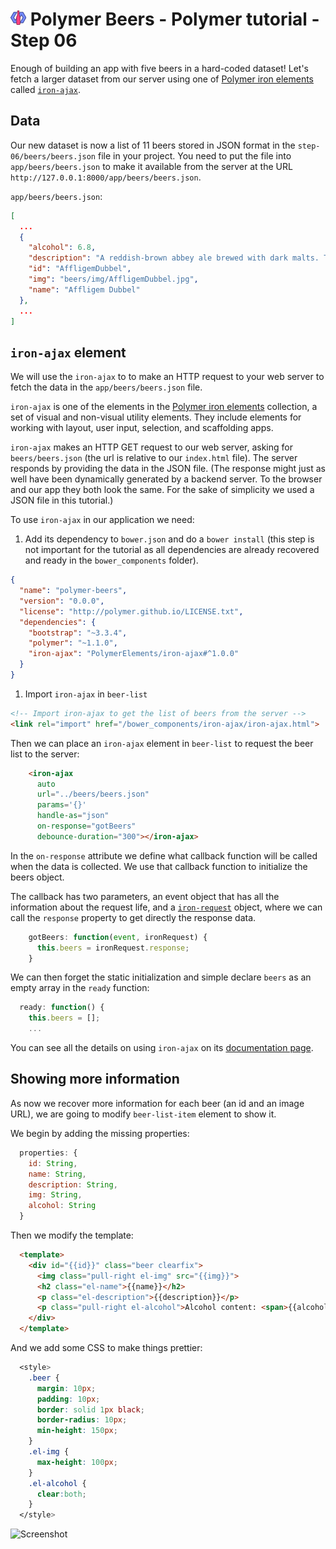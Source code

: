 # ![](/img/logo-25px.png) Polymer Beers - Polymer tutorial - Step 06

Enough of building an app with five beers in a hard-coded dataset! Let's fetch a larger dataset from our server using one of [Polymer iron elements](https://elements.polymer-project.org/browse?package=iron-elements) called [`iron-ajax`](https://elements.polymer-project.org/elements/iron-ajax).

## Data ##

Our new dataset is now a list of 11 beers stored in JSON format in the `step-06/beers/beers.json` file in your project. You need to put the file into `app/beers/beers.json` to make it available from the server at the URL `http://127.0.0.1:8000/app/beers/beers.json`.

`app/beers/beers.json`:

```json
[
  ...
  {
    "alcohol": 6.8,
    "description": "A reddish-brown abbey ale brewed with dark malts. The secondary fermentation gives a fruity aroma and a unique spicy character with a distinctive aftertaste. Secondary fermentation in the bottle.",
    "id": "AffligemDubbel",
    "img": "beers/img/AffligemDubbel.jpg",
    "name": "Affligem Dubbel"
  },
  ...
]
```

## `iron-ajax` element

We will use the `iron-ajax` to  to make an HTTP request to your web server to fetch the data in the `app/beers/beers.json` file.

`iron-ajax` is one of the elements in the [Polymer iron elements](https://elements.polymer-project.org/browse?package=iron-elements) collection, a set of visual and non-visual utility elements. They include elements for working with layout, user input, selection, and scaffolding apps.

`iron-ajax` makes an HTTP GET request to our web server, asking for `beers/beers.json` (the url is relative to our `index.html` file). The server responds by providing the data in the JSON file. (The response might just as well have been dynamically generated by a backend server. To the browser and our app they both look the same. For the sake of simplicity we used a JSON file in this tutorial.)

To use `iron-ajax` in our application we need:

1. Add its dependency to `bower.json` and do a `bower install` (this step is not important for the tutorial as all dependencies are already recovered and ready in the `bower_components` folder).

  ```JSON
  {
    "name": "polymer-beers",
    "version": "0.0.0",
    "license": "http://polymer.github.io/LICENSE.txt",
    "dependencies": {    
      "bootstrap": "~3.3.4",
      "polymer": "~1.1.0",
      "iron-ajax": "PolymerElements/iron-ajax#^1.0.0"
    }
  }
  ```

1. Import `iron-ajax` in `beer-list`

```html
<!-- Import iron-ajax to get the list of beers from the server -->
<link rel="import" href="/bower_components/iron-ajax/iron-ajax.html">
```

Then we can place an `iron-ajax` element in `beer-list` to request the beer list to the server:

```html
    <iron-ajax
      auto
      url="../beers/beers.json"
      params='{}'
      handle-as="json"
      on-response="gotBeers"
      debounce-duration="300"></iron-ajax>
```

In the `on-response` attribute we define what callback function will be called when the data is collected.
We use that callback function to initialize the beers object.

The callback has two parameters, an event object that has all the information about the request life, and a [`iron-request`](https://elements.polymer-project.org/elements/iron-ajax?active=iron-request) object, where we can call the `response` property to get directly the response data.

```javascript
    gotBeers: function(event, ironRequest) {
      this.beers = ironRequest.response;
    }
```

We can then forget the static initialization and simple declare `beers` as an empty array in the `ready` function:

```javascript
  ready: function() {
    this.beers = [];
    ...
```      


You can see all the details on using `iron-ajax` on its [documentation page](https://elements.polymer-project.org/elements/iron-ajax).

## Showing more information

As now we recover more information for each beer (an id and an image URL), we are going to modify `beer-list-item` element to show it.

We begin by adding the missing properties:

```javascript
  properties: {
    id: String,
    name: String,
    description: String,
    img: String,
    alcohol: String
  }
```

Then we modify the template:

```html
  <template>
    <div id="{{id}}" class="beer clearfix">
      <img class="pull-right el-img" src="{{img}}">
      <h2 class="el-name">{{name}}</h2>
      <p class="el-description">{{description}}</p>
      <p class="pull-right el-alcohol">Alcohol content: <span>{{alcohol}}</span>%</p>
    </div>
  </template>
```

And we add some CSS to make things prettier:

```css
  <style>
    .beer {
      margin: 10px;
      padding: 10px;
      border: solid 1px black;
      border-radius: 10px;
      min-height: 150px;
    }
    .el-img {
      max-height: 100px;
    }
    .el-alcohol {
      clear:both;
    }
  </style>
```


![Screenshot](/img/step-06_01.jpg)  
